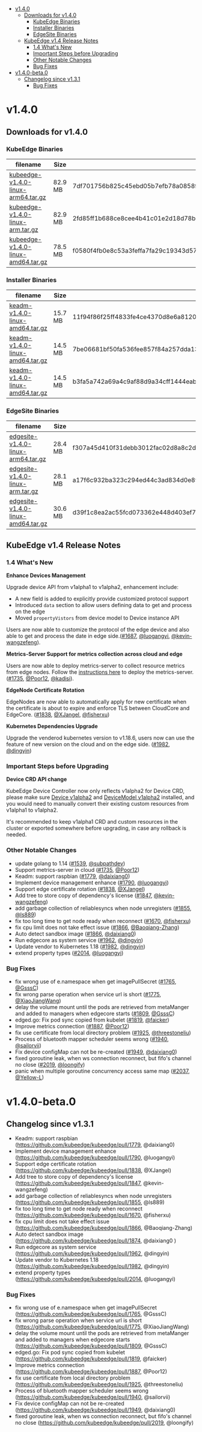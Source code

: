   * [v1.4.0](#v140)
     * [Downloads for v1.4.0](#downloads-for-v140)
        * [KubeEdge Binaries](#kubeedge-binaries)
        * [Installer Binaries](#installer-binaries)
        * [EdgeSite Binaries](#edgesite-binaries)
     * [KubeEdge v1.4 Release Notes](#kubeedge-v14-release-notes)
        * [1.4 What's New](#14-whats-new)
        * [Important Steps before Upgrading](#important-steps-before-upgrading)
        * [Other Notable Changes](#other-notable-changes)
        * [Bug Fixes](#bug-fixes)
  * [v1.4.0-beta.0](#v140-beta0)
     * [Changelog since v1.3.1](#changelog-since-v131)
        * [Bug Fixes](#bug-fixes-1)

# v1.4.0

## Downloads for v1.4.0

### KubeEdge Binaries
| filename | Size | sha512 hash |
| -------- | ---- | ----------- |
| [kubeedge-v1.4.0-linux-arm64.tar.gz](https://github.com/kubeedge/kubeedge/releases/download/v1.4.0/kubeedge-v1.4.0-linux-arm64.tar.gz) |  82.9 MB | 7df701756b825c45ebd05b7efb78a0858fd0bf3a8ebd985de8efffc0dc8b2badac00b279a08d8d9ffbae3a4495dba1804f36c7b10f248c61beefe700c7a04900 |
| [kubeedge-v1.4.0-linux-arm.tar.gz](https://github.com/kubeedge/kubeedge/releases/download/v1.4.0/kubeedge-v1.4.0-linux-arm.tar.gz) | 82.9 MB | 2fd85ff1b688ce8cee4b41c01e2d18d78be454ee4d1096a83a2e431ef0952d126dea54a5eb6685bf6f8b854d209f3fc64bc2d223a5ac051e4ac1e3d4ba6772f5 |
| [kubeedge-v1.4.0-linux-amd64.tar.gz](https://github.com/kubeedge/kubeedge/releases/download/v1.4.0/kubeedge-v1.4.0-linux-amd64.tar.gz) | 78.5 MB | f0580f4fb0e8c53a3feffa7fa29c19343d576abe31e6f60458a6255643b1807590a39efffbbc632e461f888eb7b23e0eea2dfafe251b1605b83d169b8e5f49b8 |


### Installer Binaries
| filename | Size | sha512 hash |
| -------- | ---- | ----------- |
| [keadm-v1.4.0-linux-amd64.tar.gz](https://github.com/kubeedge/kubeedge/releases/download/v1.4.0/keadm-v1.4.0-linux-arm64.tar.gz) |  15.7 MB | 11f94f86f25ff4833fe4ce4370d8e6a812010f190836699ef629b33808c3ad99effaed3e3089ea77911378effcb0b398b66732dd62c77d6c9cbc9fdfbcec6e01 |
| [keadm-v1.4.0-linux-amd64.tar.gz](https://github.com/kubeedge/kubeedge/releases/download/v1.4.0/keadm-v1.4.0-linux-arm.tar.gz) |  14.5 MB | 7be06681bf50fa536fee857f84a257dda135459fd76bce54e53c3f967a2b23fb713bb606539f1a1d9eb0410ae5b250fff4519bea4c3eba24b25763124aebd179 |
| [keadm-v1.4.0-linux-amd64.tar.gz](https://github.com/kubeedge/kubeedge/releases/download/v1.4.0/keadm-v1.4.0-linux-amd64.tar.gz) |  14.5 MB | b3fa5a742a69a4c9af88d9a34cff1444eab032a6a321e4e1a7901b315433f74dbeca9eebda1f714cd4717e411d4faf45ec28f00bf8d029da77dd0d0dfbcd3fac |


### EdgeSite Binaries
| filename | Size | sha512 hash |
| -------- | ---- | ----------- |
| [edgesite-v1.4.0-linux-arm64.tar.gz](https://github.com/kubeedge/kubeedge/releases/download/v1.4.0/edgesite-v1.4.0-linux-arm64.tar.gz) | 28.4 MB | f307a45d410f31debb3012fac02d8a8c2d5d1427701ee3a360be2fbc5e41227f0fc2e0d17578709b079ccc18d4dd896bcffd78744306e790ef244ea9d32a588b |
| [edgesite-v1.4.0-linux-arm.tar.gz](https://github.com/kubeedge/kubeedge/releases/download/v1.4.0/edgesite-v1.4.0-linux-arm.tar.gz) | 28.1 MB | a17f6c932ba323c294ed44c3ad834d0e899135a43a9b3de1500657b91d0097640ff58269ea09836d4363d881de6b0bb9899747dccc2a1bc1478ee279e8139eb3 |
| [edgesite-v1.4.0-linux-amd64.tar.gz](https://github.com/kubeedge/kubeedge/releases/download/v1.4.0/edgesite-v1.4.0-linux-amd64.tar.gz) | 30.6 MB | d39f1c8ea2ac55fcd073362e448d403ef71689bb8cfda4770e718db208f55f66fd4eba4238a43206dd56fea71080f59b7a2fe324bfc42ee77671eddf97608880 |

## KubeEdge v1.4 Release Notes

### 1.4 What's New

**Enhance Devices Management**

Upgrade device API from v1alpha1 to v1alpha2, enhancement include:

- A new field is added to explicitly provide customized protocol support
- Introduced `data` section to allow users defining data to get and process on the edge
- Moved `propertyVistors` from device model to Device instance API

Users are now able to customize the protocol of the edge device and also able to get and process the date in edge side.([#1687](https://github.com/kubeedge/kubeedge/pull/1687), [@luogangyi](https://github.com/luogangyi), [@kevin-wangzefeng](https://github.com/kevin-wangzefeng)).

**Metrics-Server Support for metrics collection across cloud and edge**

Users are now able to deploy metrics-server to collect resource metrics from edge nodes. Follow the [instructions here](/docs/setup/keadm.md#support-metrics-server-in-cloud) to deploy the metrics-server. ([#1735](https://github.com/kubeedge/kubeedge/pull/1735), [@Poor12](https://github.com/Poor12), [@kadisi](https://github.com/kadisi)).

**EdgeNode Certificate Rotation**

EdgeNodes are now able to automatically apply for new certificate when the certificate is about to expire and enforce TLS between CloudCore and EdgeCore. ([#1838](https://github.com/kubeedge/kubeedge/pull/1838), [@XJangel](https://github.com/XJangel), [@fisherxu](https://github.com/fisherxu))

**Kubernetes Dependencies Upgrade**

Upgrade the venderod kubernetes version to v1.18.6, users now can use the feature of new version
on the cloud and on the edge side. ([#1982](https://github.com/kubeedge/kubeedge/pull/1982), [@dingyin](https://github.com/dingyin))

### Important Steps before Upgrading

**Device CRD API change**

KubeEdge Device Controller now only reflects v1alpha2 for Device CRD, please make sure [Device v1alpha2](https://github.com/kubeedge/kubeedge/blob/release-1.4/build/crds/devices/devices_v1alpha2_device.yaml) and [DeviceModel v1alpha2](https://github.com/kubeedge/kubeedge/blob/release-1.4/build/crds/devices/devices_v1alpha2_devicemodel.yaml) installed, and you would need to manually convert their existing custom resources from v1alpha1 to v1alpha2.

It's recommended to keep v1alpha1 CRD and custom resources in the cluster or exported somewhere before upgrading, in case any rollback is needed.

### Other Notable Changes

- update golang to 1.14 ([#1539](https://github.com/kubeedge/kubeedge/pull/1539), [@subpathdev](https://github.com/subpathdev))
- Support metrics-server in cloud ([#1735](https://github.com/kubeedge/kubeedge/pull/1735), [@Poor12](https://github.com/Poor12))
- Keadm: support raspbian ([#1779](https://github.com/kubeedge/kubeedge/pull/1779), [@daixiang0](https://github.com/daixiang0))
- Implement device management enhance ([#1790](https://github.com/kubeedge/kubeedge/pull/1790), [@luogangyi](https://github.com/luogangyi))
- Support edge certificate rotation  ([#1838](https://github.com/kubeedge/kubeedge/pull/1838), [@XJangel](https://github.com/XJangel))
- Add tree to store copy of dependency's license ([#1847](https://github.com/kubeedge/kubeedge/pull/1847), [@kevin-wangzefeng](https://github.com/kevin-wangzefeng))
- add garbage collection of reliablesyncs when node unregisters ([#1855](https://github.com/kubeedge/kubeedge/pull/1855), [@ls889](https://github.com/ls889))
- fix too long time to get node ready when reconnect  ([#1670](https://github.com/kubeedge/kubeedge/pull/1670), [@fisherxu](https://github.com/fisherxu))
- fix cpu limit does not take effect issue ([#1866](https://github.com/kubeedge/kubeedge/pull/1866), [@Baoqiang-Zhang](https://github.com/Baoqiang-Zhang))
- Auto detect sandbox image ([#1866](https://github.com/kubeedge/kubeedge/pull/1874), [@daixiang0](https://github.com/daixiang0))
- Run edgecore as system service ([#1962](https://github.com/kubeedge/kubeedge/pull/1962), [@dingyin](https://github.com/dingyin))
- Update vendor to Kubernetes 1.18 ([#1982](https://github.com/kubeedge/kubeedge/pull/1982), [@dingyin](https://github.com/dingyin))
- extend property types ([#2014](https://github.com/kubeedge/kubeedge/pull/2014), [@luogangyi](https://github.com/luogangyi))

### Bug Fixes

- fix wrong use of e.namespace when get imagePullSecret ([#1765](https://github.com/kubeedge/kubeedge/pull/1765), [@GsssC](https://github.com/GsssC))
- fix wrong parse operation when service url is short ([#1775](https://github.com/kubeedge/kubeedge/pull/1775), [@XiaoJiangWang](https://github.com/XiaoJiangWang))
- delay the volume mount until the pods are retrieved from metaManger and added to managers when edgecore starts ([#1809](https://github.com/kubeedge/kubeedge/pull/1809), [@GsssC](https://github.com/GsssC))
- edged.go: Fix pod sync copied from kubelet ([#1819](https://github.com/kubeedge/kubeedge/pull/1819), [@faicker](https://github.com/faicker))
- Improve metrics connection ([#1887](https://github.com/kubeedge/kubeedge/pull/1887), [@Poor12](https://github.com/Poor12))
- fix use certificate from local directory problem ([#1925](https://github.com/kubeedge/kubeedge/pull/1925), [@threestoneliu](https://github.com/threestoneliu))
- Process of bluetooth mapper scheduler seems wrong ([#1940](https://github.com/kubeedge/kubeedge/pull/1940), [@sailorvii](https://github.com/sailorvii))
- Fix device configMap can not be re-created ([#1949](https://github.com/kubeedge/kubeedge/pull/1949), [@daixiang0](https://github.com/daixiang0))
- fixed goroutine leak, when ws connection reconnect, but fifo's channel no close ([#2019](https://github.com/kubeedge/kubeedge/pull/2019), [@loongify](https://github.com/loongify))
- panic when multiple goroutine concurrency access same map ([#2037](https://github.com/kubeedge/kubeedge/pull/2037), [@Yellow-L](https://github.com/Yellow-L))

# v1.4.0-beta.0

## Changelog since v1.3.1

- Keadm: support raspbian (https://github.com/kubeedge/kubeedge/pull/1779, @daixiang0)
- Implement device management enhance (https://github.com/kubeedge/kubeedge/pull/1790, @luogangyi)
- Support edge certificate rotation  (https://github.com/kubeedge/kubeedge/pull/1838, @XJangel)
- Add tree to store copy of dependency's license (https://github.com/kubeedge/kubeedge/pull/1847, @kevin-wangzefeng)
- add garbage collection of reliablesyncs when node unregisters (https://github.com/kubeedge/kubeedge/pull/1855, @ls889)
- fix too long time to get node ready when reconnect  (https://github.com/kubeedge/kubeedge/pull/1670, @fisherxu)
- fix cpu limit does not take effect issue (https://github.com/kubeedge/kubeedge/pull/1866, @Baoqiang-Zhang)
- Auto detect sandbox image (https://github.com/kubeedge/kubeedge/pull/1874, @daixiang0 )
- Run edgecore as system service (https://github.com/kubeedge/kubeedge/pull/1962, @dingyin)
- Update vendor to Kubernetes 1.18 (https://github.com/kubeedge/kubeedge/pull/1982, @dingyin)
- extend property types (https://github.com/kubeedge/kubeedge/pull/2014, @luogangyi)

### Bug Fixes

- fix wrong use of e.namespace when get imagePullSecret (https://github.com/kubeedge/kubeedge/pull/1765, @GsssC)
- fix wrong parse operation when service url is short (https://github.com/kubeedge/kubeedge/pull/1775, @XiaoJiangWang)
- delay the volume mount until the pods are retrieved from metaManger and added to managers when edgecore starts (https://github.com/kubeedge/kubeedge/pull/1809, @GsssC)
- edged.go: Fix pod sync copied from kubelet (https://github.com/kubeedge/kubeedge/pull/1819, @faicker)
- Improve metrics connection (https://github.com/kubeedge/kubeedge/pull/1887, @Poor12)
- fix use certificate from local directory problem (https://github.com/kubeedge/kubeedge/pull/1925, @threestoneliu)
- Process of bluetooth mapper scheduler seems wrong (https://github.com/kubeedge/kubeedge/pull/1940, @sailorvii)
- Fix device configMap can not be re-created (https://github.com/kubeedge/kubeedge/pull/1949, @daixiang0)
- fixed goroutine leak, when ws connection reconnect, but fifo's channel no close (https://github.com/kubeedge/kubeedge/pull/2019, @loongify)
